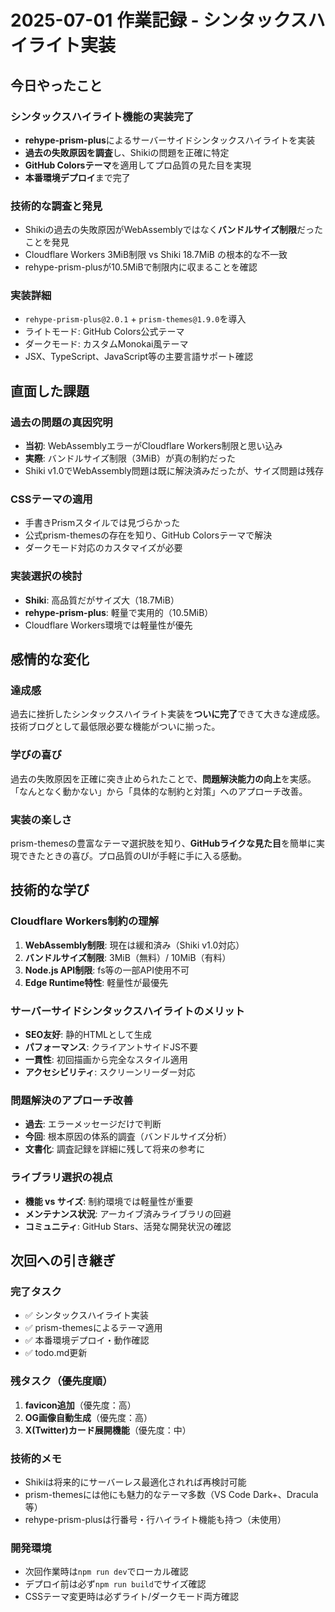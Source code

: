 # 2025-07-01 作業記録 - シンタックスハイライト実装

## 今日やったこと

### シンタックスハイライト機能の実装完了
- **rehype-prism-plus**によるサーバーサイドシンタックスハイライトを実装
- **過去の失敗原因を調査**し、Shikiの問題を正確に特定
- **GitHub Colorsテーマ**を適用してプロ品質の見た目を実現
- **本番環境デプロイ**まで完了

### 技術的な調査と発見
- Shikiの過去の失敗原因がWebAssemblyではなく**バンドルサイズ制限**だったことを発見
- Cloudflare Workers 3MiB制限 vs Shiki 18.7MiB の根本的な不一致
- rehype-prism-plusが10.5MiBで制限内に収まることを確認

### 実装詳細
- `rehype-prism-plus@2.0.1` + `prism-themes@1.9.0`を導入
- ライトモード: GitHub Colors公式テーマ
- ダークモード: カスタムMonokai風テーマ
- JSX、TypeScript、JavaScript等の主要言語サポート確認

## 直面した課題

### 過去の問題の真因究明
- **当初**: WebAssemblyエラーがCloudflare Workers制限と思い込み
- **実際**: バンドルサイズ制限（3MiB）が真の制約だった
- Shiki v1.0でWebAssembly問題は既に解決済みだったが、サイズ問題は残存

### CSSテーマの適用
- 手書きPrismスタイルでは見づらかった
- 公式prism-themesの存在を知り、GitHub Colorsテーマで解決
- ダークモード対応のカスタマイズが必要

### 実装選択の検討
- **Shiki**: 高品質だがサイズ大（18.7MiB）
- **rehype-prism-plus**: 軽量で実用的（10.5MiB）
- Cloudflare Workers環境では軽量性が優先

## 感情的な変化

### 達成感
過去に挫折したシンタックスハイライト実装を**ついに完了**できて大きな達成感。技術ブログとして最低限必要な機能がついに揃った。

### 学びの喜び
過去の失敗原因を正確に突き止められたことで、**問題解決能力の向上**を実感。「なんとなく動かない」から「具体的な制約と対策」へのアプローチ改善。

### 実装の楽しさ
prism-themesの豊富なテーマ選択肢を知り、**GitHubライクな見た目**を簡単に実現できたときの喜び。プロ品質のUIが手軽に手に入る感動。

## 技術的な学び

### Cloudflare Workers制約の理解
1. **WebAssembly制限**: 現在は緩和済み（Shiki v1.0対応）
2. **バンドルサイズ制限**: 3MiB（無料）/ 10MiB（有料）
3. **Node.js API制限**: fs等の一部API使用不可
4. **Edge Runtime特性**: 軽量性が最優先

### サーバーサイドシンタックスハイライトのメリット
- **SEO友好**: 静的HTMLとして生成
- **パフォーマンス**: クライアントサイドJS不要
- **一貫性**: 初回描画から完全なスタイル適用
- **アクセシビリティ**: スクリーンリーダー対応

### 問題解決のアプローチ改善
- **過去**: エラーメッセージだけで判断
- **今回**: 根本原因の体系的調査（バンドルサイズ分析）
- **文書化**: 調査記録を詳細に残して将来の参考に

### ライブラリ選択の視点
- **機能 vs サイズ**: 制約環境では軽量性が重要
- **メンテナンス状況**: アーカイブ済みライブラリの回避
- **コミュニティ**: GitHub Stars、活発な開発状況の確認

## 次回への引き継ぎ

### 完了タスク
- ✅ シンタックスハイライト実装
- ✅ prism-themesによるテーマ適用
- ✅ 本番環境デプロイ・動作確認
- ✅ todo.md更新

### 残タスク（優先度順）
1. **favicon追加**（優先度：高）
2. **OG画像自動生成**（優先度：高）
3. **X(Twitter)カード展開機能**（優先度：中）

### 技術的メモ
- Shikiは将来的にサーバーレス最適化されれば再検討可能
- prism-themesには他にも魅力的なテーマ多数（VS Code Dark+、Dracula等）
- rehype-prism-plusは行番号・行ハイライト機能も持つ（未使用）

### 開発環境
- 次回作業時は`npm run dev`でローカル確認
- デプロイ前は必ず`npm run build`でサイズ確認
- CSSテーマ変更時は必ずライト/ダークモード両方確認